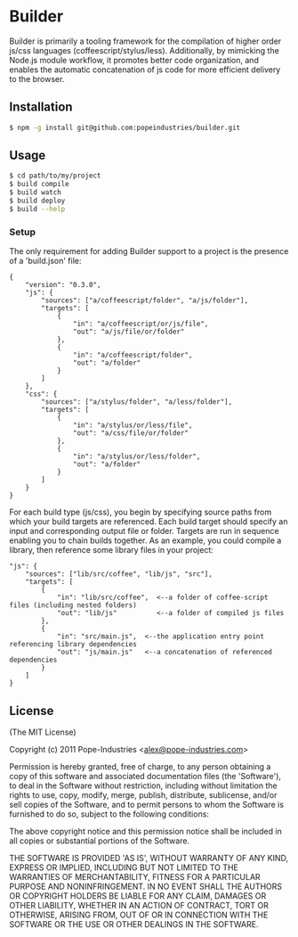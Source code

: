 # Builder

Builder is primarily a tooling framework for the compilation of higher order js/css languages (coffeescript/stylus/less). Additionally, by mimicking the Node.js module workflow, it promotes better code organization, and enables the automatic concatenation of js code for more efficient delivery to the browser.

## Installation

```bash
$ npm -g install git@github.com:popeindustries/builder.git
```

## Usage

```bash
$ cd path/to/my/project
$ build compile
$ build watch
$ build deploy
$ build --help
```

### Setup

The only requirement for adding Builder support to a project is the presence of a 'build.json' file:

```
{
	"version": "0.3.0",
	"js": {
		"sources": ["a/coffeescript/folder", "a/js/folder"],
		"targets": [
			{
				"in": "a/coffeescript/or/js/file",
				"out": "a/js/file/or/folder"
			},
			{
				"in": "a/coffeescript/folder",
				"out": "a/folder"
			}
		]
	},
	"css": {
		"sources": ["a/stylus/folder", "a/less/folder"],
		"targets": [
			{
				"in": "a/stylus/or/less/file",
				"out": "a/css/file/or/folder"
			},
			{
				"in": "a/stylus/or/less/folder",
				"out": "a/folder"
			}
		]
	}
}
```

For each build type (js/css), you begin by specifying source paths from which your build targets are referenced.
Each build target should specify an input and corresponding output file or folder. Targets are run in sequence enabling you to chain builds together.
As an example, you could compile a library, then reference some library files in your project:

```
"js": {
	"sources": ["lib/src/coffee", "lib/js", "src"],
	"targets": [
		{
			"in": "lib/src/coffee",  <--a folder of coffee-script files (including nested folders)
			"out": "lib/js"          <--a folder of compiled js files
		},
		{
			"in": "src/main.js",  <--the application entry point referencing library dependencies
			"out": "js/main.js"   <--a concatenation of referenced dependencies
		}
	]
}
```

## License 

(The MIT License)

Copyright (c) 2011 Pope-Industries &lt;alex@pope-industries.com&gt;

Permission is hereby granted, free of charge, to any person obtaining
a copy of this software and associated documentation files (the
'Software'), to deal in the Software without restriction, including
without limitation the rights to use, copy, modify, merge, publish,
distribute, sublicense, and/or sell copies of the Software, and to
permit persons to whom the Software is furnished to do so, subject to
the following conditions:

The above copyright notice and this permission notice shall be
included in all copies or substantial portions of the Software.

THE SOFTWARE IS PROVIDED 'AS IS', WITHOUT WARRANTY OF ANY KIND,
EXPRESS OR IMPLIED, INCLUDING BUT NOT LIMITED TO THE WARRANTIES OF
MERCHANTABILITY, FITNESS FOR A PARTICULAR PURPOSE AND NONINFRINGEMENT.
IN NO EVENT SHALL THE AUTHORS OR COPYRIGHT HOLDERS BE LIABLE FOR ANY
CLAIM, DAMAGES OR OTHER LIABILITY, WHETHER IN AN ACTION OF CONTRACT,
TORT OR OTHERWISE, ARISING FROM, OUT OF OR IN CONNECTION WITH THE
SOFTWARE OR THE USE OR OTHER DEALINGS IN THE SOFTWARE.
